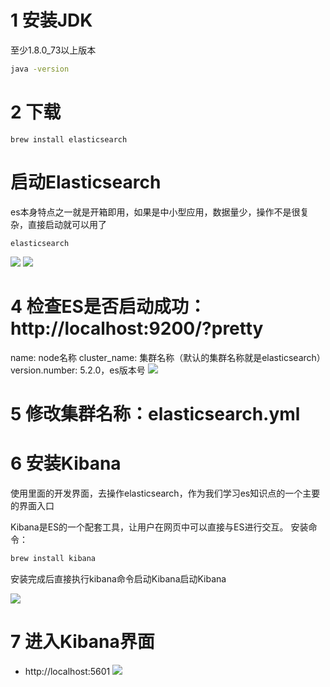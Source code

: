 # 1 安装JDK
至少1.8.0_73以上版本
```bash
java -version
```
# 2 下载
```
brew install elasticsearch
```
# 启动Elasticsearch
es本身特点之一就是开箱即用，如果是中小型应用，数据量少，操作不是很复杂，直接启动就可以用了
```
elasticsearch
```
![](https://img-blog.csdnimg.cn/2019111722255236.png?x-oss-process=image/watermark,type_ZmFuZ3poZW5naGVpdGk,shadow_10,text_aHR0cHM6Ly9qYXZhZWRnZS5ibG9nLmNzZG4ubmV0,size_1,color_FFFFFF,t_70)
![](https://img-blog.csdnimg.cn/2019111722264818.png?x-oss-process=image/watermark,type_ZmFuZ3poZW5naGVpdGk,shadow_10,text_aHR0cHM6Ly9qYXZhZWRnZS5ibG9nLmNzZG4ubmV0,size_1,color_FFFFFF,t_70)
# 4 检查ES是否启动成功：http://localhost:9200/?pretty

name: node名称
cluster_name: 集群名称（默认的集群名称就是elasticsearch）
version.number: 5.2.0，es版本号
![](https://img-blog.csdnimg.cn/20191117222753528.png?x-oss-process=image/watermark,type_ZmFuZ3poZW5naGVpdGk,shadow_10,text_aHR0cHM6Ly9qYXZhZWRnZS5ibG9nLmNzZG4ubmV0,size_1,color_FFFFFF,t_70)
# 5 修改集群名称：elasticsearch.yml
# 6 安装Kibana
使用里面的开发界面，去操作elasticsearch，作为我们学习es知识点的一个主要的界面入口

Kibana是ES的一个配套工具，让用户在网页中可以直接与ES进行交互。
安装命令：
```bash
brew install kibana
```
安装完成后直接执行kibana命令启动Kibana启动Kibana

![](https://img-blog.csdnimg.cn/20191117223056264.png?x-oss-process=image/watermark,type_ZmFuZ3poZW5naGVpdGk,shadow_10,text_aHR0cHM6Ly9qYXZhZWRnZS5ibG9nLmNzZG4ubmV0,size_1,color_FFFFFF,t_70)
# 7 进入Kibana界面
- http://localhost:5601
![](https://img-blog.csdnimg.cn/20191117223248477.png?x-oss-process=image/watermark,type_ZmFuZ3poZW5naGVpdGk,shadow_10,text_aHR0cHM6Ly9qYXZhZWRnZS5ibG9nLmNzZG4ubmV0,size_1,color_FFFFFF,t_70)

